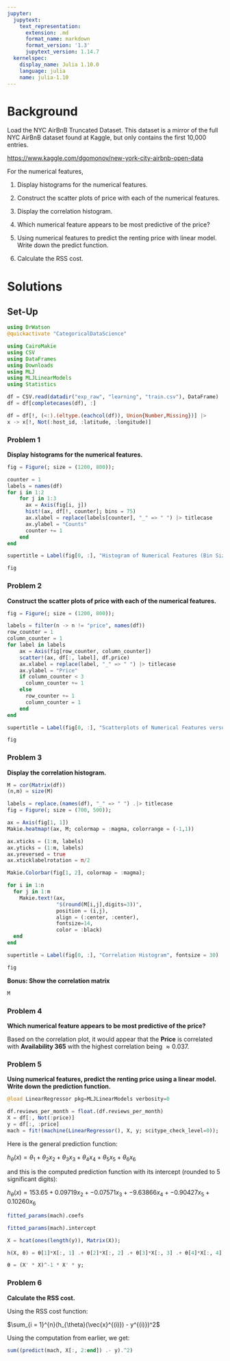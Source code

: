 ```yaml
---
jupyter:
  jupytext:
    text_representation:
      extension: .md
      format_name: markdown
      format_version: '1.3'
      jupytext_version: 1.14.7
  kernelspec:
    display_name: Julia 1.10.0
    language: julia
    name: julia-1.10
---
```


# Background

Load the NYC AirBnB Truncated Dataset. This dataset is a mirror of the full NYC AirBnB dataset found at Kaggle, but only contains the first 10,000 entries. 

https://www.kaggle.com/dgomonov/new-york-city-airbnb-open-data

For the numerical features, 

1) Display histograms for the numerical features. 

2) Construct the scatter plots of price with each of the numerical features.

3) Display the correlation histogram.  

4) Which numerical feature appears to be most predictive of the price?

5) Using numerical features to predict the renting price with linear model. Write down the predict function.

6) Calculate the RSS cost.

# Solutions

## Set-Up

```julia
using DrWatson
@quickactivate "CategoricalDataScience"
```

```julia
using CairoMakie
using CSV
using DataFrames
using Downloads
using MLJ
using MLJLinearModels
using Statistics
```

```julia
df = CSV.read(datadir("exp_raw", "learning", "train.csv"), DataFrame)
df = df[completecases(df), :]

df = df[!, (<:).(eltype.(eachcol(df)), Union{Number,Missing})] |> 
x -> x[!, Not(:host_id, :latitude, :longitude)]
```

### Problem 1

**Display histograms for the numerical features.**

```julia
fig = Figure(; size = (1200, 800));

counter = 1
labels = names(df)
for i in 1:2
    for j in 1:3
      ax = Axis(fig[i, j])
      hist!(ax, df[!, counter]; bins = 75)
      ax.xlabel = replace(labels[counter], "_" => " ") |> titlecase
      ax.ylabel = "Counts"
      counter += 1
    end
end

supertitle = Label(fig[0, :], "Histogram of Numerical Features (Bin Size: 75)", fontsize = 30)

fig
```

### Problem 2

**Construct the scatter plots of price with each of the numerical features.**

```julia
fig = Figure(; size = (1200, 800));

labels = filter(n -> n != "price", names(df))
row_counter = 1
column_counter = 1
for label in labels 
    ax = Axis(fig[row_counter, column_counter])
    scatter!(ax, df[:, label], df.price)
    ax.xlabel = replace(label, "_" => " ") |> titlecase
    ax.ylabel = "Price" 
    if column_counter < 3
      column_counter += 1
    else
      row_counter += 1
      column_counter = 1
    end
end

supertitle = Label(fig[0, :], "Scatterplots of Numerical Features versus Price", fontsize = 30)

fig
```

### Problem 3

**Display the correlation histogram.**

```julia
M = cor(Matrix(df))
(n,m) = size(M)

labels = replace.(names(df), "_" => " ") .|> titlecase
fig = Figure(; size = (700, 500));

ax = Axis(fig[1, 1])
Makie.heatmap!(ax, M; colormap = :magma, colorrange = (-1,1))

ax.xticks = (1:m, labels)
ax.yticks = (1:m, labels)
ax.yreversed = true
ax.xticklabelrotation = π/2

Makie.Colorbar(fig[1, 2], colormap = :magma);

for i in 1:n
  for j in 1:m
    Makie.text!(ax,
                "$(round(M[i,j],digits=3))",
                position = (i,j),
                align = (:center, :center), 
                fontsize=14,
                color = :black)
  end
end

supertitle = Label(fig[0, :], "Correlation Histogram", fontsize = 30)

fig
```

**Bonus: Show the correlation matrix**

```julia
M
```

### Problem 4

**Which numerical feature appears to be most predictive of the price?**

Based on the correlation plot, it would appear that the **Price** is correlated with **Availability 365** with the highest correlation being $\approx 0.037$.

### Problem 5

**Using numerical features, predict the renting price using a linear model. Write down the prediction function.**

<!--TODO: Clean up histogram-->

```julia
@load LinearRegressor pkg=MLJLinearModels verbosity=0

df.reviews_per_month = float.(df.reviews_per_month)
X = df[:, Not(:price)]
y = df[:, :price]
mach = fit!(machine(LinearRegressor(), X, y; scitype_check_level=0));
```

Here is the general prediction function:

$h_{\theta}(x) = \theta_1 + \theta_2 x_2 + \theta_3 x_3 + \theta_4 x_4 + \theta_5 x_5 + \theta_6 x_6$

and this is the computed prediction function with its intercept (rounded to $5$ significant digits):

$h_{\theta}(x) = 153.65 + 0.09719 x_2 + -0.07571 x_3 + -9.63866 x_4 + -0.90427 x_5 + 0.10260 x_6$

```julia
fitted_params(mach).coefs
```

```julia
fitted_params(mach).intercept
```

```julia
X = hcat(ones(length(y)), Matrix(X));
```

```julia
h(X, θ) = θ[1]*X[:, 1] .+ θ[2]*X[:, 2] .+ θ[3]*X[:, 3] .+ θ[4]*X[:, 4] .+ θ[5]*X[:, 5] .+ θ[6]*X[:, 6];
```

```julia
θ = (X' * X)^-1 * X' * y;
```

### Problem 6


**Calculate the RSS cost.**


Using the RSS cost function:

$\sum_{i = 1}^{n}(h_{\theta}(\vec{x}^{(i)}) - y^{(i)})^2$

Using the computation from earlier, we get: 

```julia
sum((predict(mach, X[:, 2:end]) .- y).^2)
```
